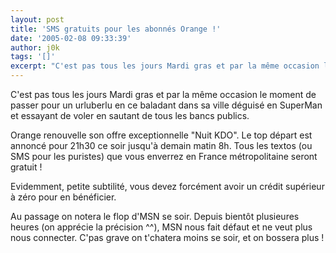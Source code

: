 ```yaml
---
layout: post
title: 'SMS gratuits pour les abonnés Orange !'
date: '2005-02-08 09:33:39'
author: j0k
tags: '[]'
excerpt: "C'est pas tous les jours Mardi gras et par la même occasion le moment de passer pour un urluberlu en ce baladant dans sa ville déguisé en SuperMan et essayant de voler en sautant de tous les bancs publics.     \nOrange renouvelle son offre exceptionnelle \"Nuit KDO\". Le top départ est annoncé pour 21h30 ce soir jusqu'à demain matin 8h. Tous les textos (ou SMS pour      …"
---
```


C'est pas tous les jours Mardi gras et par la même occasion le moment de passer pour un urluberlu en ce baladant dans sa ville déguisé en SuperMan et essayant de voler en sautant de tous les bancs publics.

Orange renouvelle son offre exceptionnelle "Nuit KDO". Le top départ est annoncé pour 21h30 ce soir jusqu'à demain matin 8h. Tous les textos (ou SMS pour les puristes) que vous enverrez en France métropolitaine seront gratuit !

Evidemment, petite subtilité, vous devez forcément avoir un crédit supérieur à zéro pour en bénéficier.

Au passage on notera le flop d'MSN se soir. Depuis bientôt plusieures heures (on apprécie la précision ^^), MSN nous fait défaut et ne veut plus nous connecter.   C'pas grave on t'chatera moins se soir, et on bossera plus !
